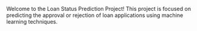 Welcome to the Loan Status Prediction Project! This project is focused on predicting the approval or rejection of loan applications using machine learning techniques.
